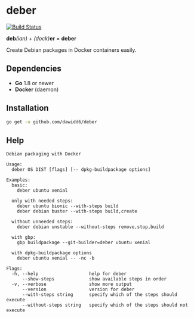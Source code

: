 # deber
[![Build Status](https://api.cirrus-ci.com/github/dawidd6/deber.svg)](https://cirrus-ci.com/github/dawidd6/deber)

**deb**_(ian)_ + _(dock)_**er** = **deber**

Create Debian packages in Docker containers easily.

## Dependencies

- **Go** 1.8 or newer
- **Docker** (daemon)

## Installation

```bash
go get -u github.com/dawidd6/deber

```

## Help

```
Debian packaging with Docker

Usage:
  deber OS DIST [flags] [-- dpkg-buildpackage options]

Examples:
  basic:
    deber ubuntu xenial

  only with needed steps:
    deber ubuntu bionic --with-steps build
    deber debian buster --with-steps build,create

  without unneeded steps:
    deber debian unstable --without-steps remove,stop,build

  with gbp:
    gbp buildpackage --git-builder=deber ubuntu xenial

  with dpkg-buildpackage options
    deber ubuntu xenial -- -nc -b

Flags:
  -h, --help                   help for deber
      --show-steps             show available steps in order
  -v, --verbose                show more output
      --version                version for deber
      --with-steps string      specify which of the steps should execute
      --without-steps string   specify which of the steps should not execute
```
